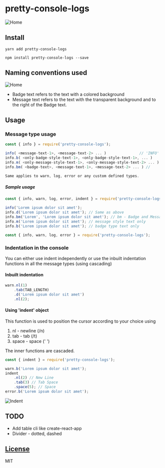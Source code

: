 # pretty-console-logs

![Home](/images/home.png)

## Install

```
yarn add pretty-console-logs

npm install pretty-console-logs --save
```

## Naming conventions used

![Home](/images/badge.png)

-   Badge text refers to the text with a colored background
-   Message text refers to the text with the transparent background and to the right of the Badge text.

## Usage

### Message type usage

```js
const { info } = require('pretty-console-logs');

info( <message-text-1>, <message-text-2> ... )               // 'INFO' is set as <badge-text>
info.b( <only-badge-style-text-1>, <only-badge-style-text-1>, ... )    // Only badge style text, no message text
info.m( <only-message-style-text-1>, <only-message-style-text-2> ... )  // Only message style text, no badge text
info.bm( <badge-text>, <message-text-1>, <message-text-2> ... ) //

Same applies to warn, log, error or any custom defined types.

```

##### Sample usage

```js
const { info, warn, log, error, indent } = require('pretty-console-logs');

info('Lorem ipsum dolor sit amet');
info.d('Lorem ipsum dolor sit amet'); // Same as above
info.bm('Lorem', 'Lorem ipsum dolor sit amet'); // bm - Badge and Message
info.m('Lorem ipsum dolor sit amet'); // message style text only
info.b('Lorem ipsum dolor sit amet'); // badge type text only
```

```js
const { info, warn, log, error } = require('pretty-console-logs');
```

### Indentation in the console

You can either use indent independently or use the inbuilt indentation functions in all the message types (using cascading)

#### Inbuilt indentation

```js
warn.nl(1)
	.tab(TAB_LENGTH)
	.d('Lorem ipsum dolor sit amet')
	.nl(2);
```

#### Using 'indent' object

This function is used to position the cursor according to your choice using

1. nl - newline (/n)
2. tab - tab (/t)
3. space - space (' ')

The inner functions are cascaded.

```js
const { indent } = require('pretty-console-logs');

warn.b('Lorem ipsum dolor sit amet');
indent
	.nl(2) // New Line
	.tab(3) // Tab Space
	.space(5); // Space
error.b('Lorem ipsum dolor sit amet');
```

![Indent](/images/indent.png)

## TODO

-   Add table cli like create-react-app
-   Divider - dotted, dashed

## [License](LICENSE)

MIT

